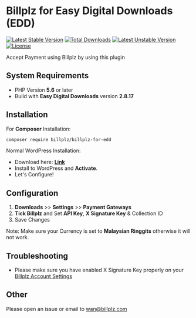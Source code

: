 # Billplz for Easy Digital Downloads (EDD)
[![Latest Stable Version](https://poser.pugx.org/billplzplugin/billplz-for-edd/version)](https://packagist.org/packages/billplzplugin/billplz-for-edd)
[![Total Downloads](https://poser.pugx.org/billplzplugin/billplz-for-edd/downloads)](https://packagist.org/packages/billplzplugin/billplz-for-edd)
[![Latest Unstable Version](https://poser.pugx.org/billplzplugin/billplz-for-edd/v/unstable)](//packagist.org/packages/billplzplugin/billplz-for-edd)
[![License](https://poser.pugx.org/billplzplugin/billplz-for-edd/license)](https://packagist.org/packages/billplzplugin/billplz-for-edd)

Accept Payment using Billplz by using this plugin

## System Requirements
* PHP Version **5.6** or later
* Build with **Easy Digital Downloads** version **2.8.17**

## Installation

For **Composer** Installation:
```bash
composer require billplz/billplz-for-edd 
```

Normal WordPress Installation:

* Download here: [**Link**](https://github.com/billplz/Billplz-for-EDD/archive/master.zip)
* Install to WordPress and **Activate**.
* Let's Configure!

## Configuration

1. **Downloads** >> **Settings** >> **Payment Gateways**
2. **Tick Billplz** and Set **API Key**, **X Signature Key** & Collection ID
3. Save Changes

Note: Make sure your Currency is set to **Malaysian Ringgits** otherwise it will not work.

## Troubleshooting

* Please make sure you have enabled X Signature Key properly on your [Billplz Account Settings](https://www.billplz.com/enterprise/setting)

## Other

Please open an issue or email to wan@billplz.com

